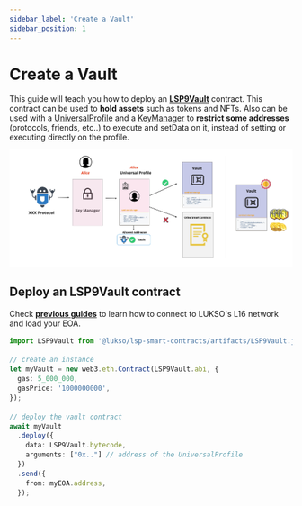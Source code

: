 ```yaml
---
sidebar_label: 'Create a Vault'
sidebar_position: 1
---
```


# Create a Vault

This guide will teach you how to deploy an **[LSP9Vault](../../standards/smart-contracts/lsp9-vault.md)** contract. This contract can be used to **hold assets** such as tokens and NFTs. Also can be used with a [UniversalProfile](../../standards/universal-profile/introduction.md) and a [KeyManager](../../standards/universal-profile/lsp6-key-manager.md) to **restrict some addresses** (protocols, friends, etc..) to execute and setData on it, instead of setting or executing directly on the profile.

![Guide - How to create an LSP9Vault](../../../static/img/guides/LSP9VaultGuide.jpeg)

## Deploy an LSP9Vault contract

Check **[previous guides](../universal-profile/transfer-lyx.md#setup)** to learn how to connect to LUKSO's L16 network and load your EOA.

```typescript title="Deploying the vault"
import LSP9Vault from '@lukso/lsp-smart-contracts/artifacts/LSP9Vault.json';

// create an instance
let myVault = new web3.eth.Contract(LSP9Vault.abi, {
  gas: 5_000_000,
  gasPrice: '1000000000',
});

// deploy the vault contract
await myVault
  .deploy({
    data: LSP9Vault.bytecode,
    arguments: ["0x.."] // address of the UniversalProfile 
  })
  .send({
    from: myEOA.address,
  });
```
